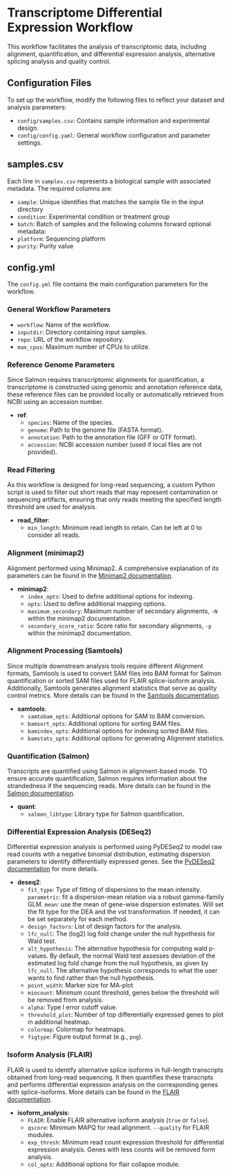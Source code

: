 # Transcriptome Differential Expression Workflow

This workflow facilitates the analysis of transcriptomic data, including alignment, quantification, and differential expression analysis, alternative splicing analysis and quality control.

## Configuration Files

To set up the workflow, modify the following files to reflect your dataset and analysis parameters:

- `config/samples.csv`: Contains sample information and experimental design.
- `config/config.yaml`: General workflow configuration and parameter settings.

## samples.csv

Each line in `samples.csv` represents a biological sample with associated metadata. The required columns are:
- `sample`: Unique identifies that matches the sample file in the input directory
- `condition`: Experimental condition or treatment group
- `batch`: Batch of samples
and the following columns forward optional metadata:
- `platform`: Sequencing platform
- `purity`: Purity value

## config.yml

The `config.yml` file contains the main configuration parameters for the workflow.

### General Workflow Parameters

- `workflow`: Name of the workflow.
- `inputdir`: Directory containing input samples.
- `repo`: URL of the workflow repository.
- `max_cpus`: Maximum number of CPUs to utilize.

### Reference Genome Parameters

Since Salmon requires transcriptomic alignments for quantification, a transcriptome is constructed using genomic and annotation reference data, these reference files can be provided locally or automatically retrieved from NCBI using an accession number.

- **ref**:
  - `species`: Name of the species.
  - `genome`: Path to the genome file (FASTA format).
  - `annotation`: Path to the annotation file (GFF or GTF format).
  - `accession`: NCBI accession number (used if local files are not provided).

### Read Filtering

As this workflow is designed for long-read sequencing, a custom Python script is used to filter out short reads that may represent contamination or sequencing artifacts, ensuring that only reads meeting the specified length threshold are used for analysis.

- **read_filter**:
  - `min_length`: Minimum read length to retain. Can be left at 0 to consider all reads.

### Alignment (minimap2)

Alignment performed using Minimap2. A comprehensive explanation of its parameters can be found in the [Minimap2 documentation](https://lh3.github.io/minimap2/minimap2.html#10).

- **minimap2**:
  - `index_opts`: Used to define additional options for indexing.
  - `opts`: Used to define additional mapping options.
  - `maximum_secondary`: Maximum number of secondary alignments, `-N` within the minimap2 documentation.
  - `secondary_score_ratio`: Score ratio for secondary alignments, `-p` within the minimap2 documentation.

### Alignment Processing (Samtools)

Since multiple downstream analysis tools require different Alignment formats, Samtools is used to convert SAM files into BAM format for Salmon quantification or sorted SAM files used for FLAIR splice-isoform analysis. Additionally, Samtools generates alignment statistics that serve as quality control metrics. More details can be found in the [Samtools documentation](http://www.htslib.org/doc/samtools.html).

- **samtools**:
  - `samtobam_opts`: Additional options for SAM to BAM conversion.
  - `bamsort_opts`: Additional options for sorting BAM files.
  - `bamindex_opts`: Additional options for indexing sorted BAM files.
  - `bamstats_opts`: Additional options for generating Alignment statistics.

### Quantification (Salmon)

Transcripts are quantified using Salmon in alignment-based mode. TO ensure accurate quantification, Salmon requires information about the strandedness if the sequencing reads. More details can be found in the [Salmon documentation](https://salmon.readthedocs.io/en/latest/salmon.html#what-s-this-libtype).

- **quant**:
  - `salmon_libtype`: Library type for Salmon quantification.

### Differential Expression Analysis (DESeq2)

Differential expression analysis is performed using PyDESeq2 to model raw read counts wtih a negative binomial distribution, estimating dispersion parameters to identify differentially expressed genes. See the [PyDESeq2 documentation](https://pydeseq2.readthedocs.io/en/stable/index.html) for more details.
- **deseq2**:
  - `fit_type`: Type of fitting of dispersions to the mean intensity. `parametric`: fit a dispersion-mean relation via a robust gamma-family GLM. `mean`: use the mean of gene-wise dispersion estimates. Will set the fit type for the DEA and the vst transformation. If needed, it can be set separately for each method.
  - `design_factors`: List of design factors for the analysis.
  - `lfc_null`: The (log2) log fold change under the null hypothesis for Wald test.
  - `alt_hypothesis`: The alternative hypothesis for computing wald p-values. By default, the normal Wald test assesses deviation of the estimated log fold change from the null hypothesis, as given by `lfc_null`. The alternative hypothesis corresponds to what the user wants to find rather than the null hypothesis.
  - `point_width`: Marker size for MA-plot
  - `mincount`: Minimum count threshold, genes below the threshold will be removed from analysis.
  - `alpha`: Type I error cutoff value.
  - `threshold_plot`: Number of top differentially expressed genes to plot in additional heatmap.
  - `colormap`: Colormap for heatmaps.
  - `figtype`: Figure output format (e.g., `png`).

### Isoform Analysis (FLAIR)

FLAIR is used to identify alternative splice isoforms in full-length transcripts obtained from long-read sequencing. It then quantifies these transcripts and performs differential expression analysis on the corresponding genes with splice-isoforms. More details can be found in the [FLAIR documentation](https://flair.readthedocs.io/en/latest/index.html).

- **isoform_analysis**:
  - `FLAIR`: Enable FLAIR alternative isoform analysis (`true` or `false`).
  - `qscore`: Minimum MAPQ for read alignment. `--quality` for FLAIR modules.
  - `exp_thresh`: Minimum read count expression threshold for differential expression analysis. Genes with less counts will be removed form analysis.
  - `col_opts`: Additional options for flair collapse module.

